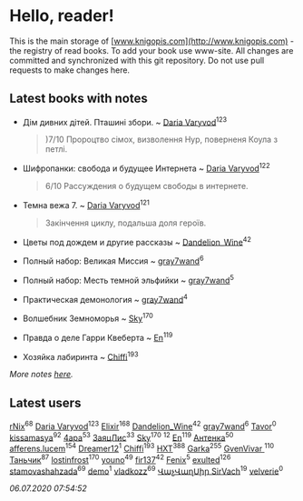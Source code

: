 # Hello, reader!
This is the main storage of [www.knigopis.com](http://www.knigopis.com) - the registry of read books.
To add your book use www-site. All changes are committed and synchronized with this git repository.
Do not use pull requests to make changes here.


## Latest books with notes
* Дім дивних дітей. Пташині збори. ~ [Daria Varyvod](users/829/829893410524253-facebook)<sup>123</sup>
    > )7/10 Пророцтво сімох, визволення Нур, поверненя Коула з петлі.

* Шифропанки: свобода и будущее Интернета ~ [Daria Varyvod](users/829/829893410524253-facebook)<sup>122</sup>
    > 6/10 Рассуждения о будущем свободы в интернете.

* Темна вежа 7. ~ [Daria Varyvod](users/829/829893410524253-facebook)<sup>121</sup>
    > Закінчення циклу, подальша доля героїв.

* Цветы под дождем и другие рассказы ~ [Dandelion_Wine](users/586/58602788-vkontakte)<sup>42</sup>

* Полный набор: Великая Миссия ~ [gray7wand](users/110/110080946273609412257-google)<sup>6</sup>

* Полный набор: Месть темной эльфийки ~ [gray7wand](users/110/110080946273609412257-google)<sup>5</sup>

* Практическая демонология ~ [gray7wand](users/110/110080946273609412257-google)<sup>4</sup>

* Волшебник Земноморья ~ [Sky](users/118/118049897850017649660-google)<sup>170</sup>

* Правда о деле Гарри Квеберта ~ [En](users/333/333646551-vkontakte)<sup>119</sup>

* Хозяйка лабиринта ~ [Chiffi](users/105/105831994080785626680-google)<sup>193</sup>


_More notes [here](latest_books_with_notes.md)._


## Latest users
[rNix](users/227/22742452-yandex)<sup>68</sup> 
[Daria Varyvod](users/829/829893410524253-facebook)<sup>123</sup> 
[Elixir](users/115/115826717712507836033-google)<sup>168</sup> 
[Dandelion_Wine](users/586/58602788-vkontakte)<sup>42</sup> 
[gray7wand](users/110/110080946273609412257-google)<sup>6</sup> 
[Tavor](users/107/107548900280182613163-google)<sup>0</sup> 
[kissamasya](users/684/68439978-vkontakte)<sup>92</sup> 
[4apa](users/117/117392596378069249667-google)<sup>53</sup> 
[ЗаяцЛис](users/112/112388384595246311466-google)<sup>33</sup> 
[Sky](users/118/118049897850017649660-google)<sup>170</sup> 
[](users/104/104731829794763834502-google)<sup>12</sup> 
[En](users/333/333646551-vkontakte)<sup>119</sup> 
[Антенка](users/118/118158645037334943900-google)<sup>50</sup> 
[afferens.lucem](users/196/196071655-vkontakte)<sup>154</sup> 
[Dreamer12](users/103/103531377167120997573-google)<sup>1</sup> 
[Chiffi](users/105/105831994080785626680-google)<sup>193</sup> 
[HXT](users/100/100002563462782-facebook)<sup>388</sup> 
[Garka](users/115/115753719718250012620-google)<sup>255</sup> 
[GvenVivar ](users/158/158266434925901-facebook)<sup>110</sup> 
[Таньчик](users/209/2096581563762610-facebook)<sup>87</sup> 
[lostinfrost](users/217/217891524-vkontakte)<sup>170</sup> 
[youno](users/302/302928912-vkontakte)<sup>49</sup> 
[fir137](users/176/176805114-yandex)<sup>42</sup> 
[Fenix](users/111/111367585493471720963-google)<sup>5</sup> 
[exulted](users/100/100599204551896265722-google)<sup>126</sup> 
[stamovashahzada](users/310/310646815-vkontakte)<sup>69</sup> 
[demo](users/106/1067243422-yandex)<sup>1</sup> 
[vladkozz](users/572/57239276-vkontakte)<sup>69</sup> 
[ՎաչՎաղՍիր SirVach](users/113/1130000004300166-yandex)<sup>19</sup> 
[velverie](users/173/173628445-vkontakte)<sup>0</sup> 


_06.07.2020 07:54:52_
